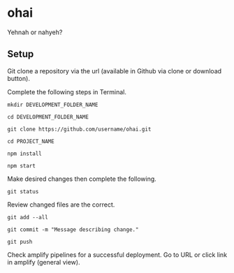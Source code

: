 # ohai

Yehnah or nahyeh?

## Setup

Git clone a repository via the url (available in Github via clone or download button).

Complete the following steps in Terminal.

```
mkdir DEVELOPMENT_FOLDER_NAME
```

```
cd DEVELOPMENT_FOLDER_NAME
```

```
git clone https://github.com/username/ohai.git
```

```
cd PROJECT_NAME
```

```
npm install
```

```
npm start
```

Make desired changes then complete the following.

```
git status
```

Review changed files are the correct. 

```
git add --all
```

```
git commit -m "Message describing change."
```

```
git push
```

Check amplify pipelines for a successful deployment. Go to URL or click link in amplify (general view).
